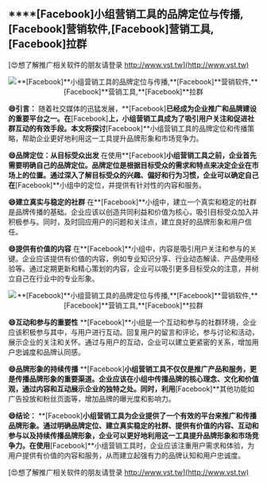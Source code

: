 ## ****[Facebook]**小组营销工具的品牌定位与传播,**[Facebook]**营销软件,**[Facebook]**营销工具,**[Facebook]**拉群**

[😍想了解推广相关软件的朋友请登录 http://www.vst.tw](http://www.vst.tw)

 <center><img src="https://vst.tw/MP4/tuiguang/png/1.png" alt="**[Facebook]**小组营销工具的品牌定位与传播,**[Facebook]**营销软件,**[Facebook]**营销工具,**[Facebook]**拉群"></center>

**😄引言：**
随着社交媒体的迅猛发展，**[Facebook]**已经成为企业推广和品牌建设的重要平台之一。在**[Facebook]**上，小组营销工具成为了吸引用户关注和促进社群互动的有效手段。本文将探讨**[Facebook]**小组营销工具的品牌定位和传播策略，帮助企业更好地利用这一工具提升品牌形象和市场竞争力。

**😄品牌定位：从目标受众出发**
在使用**[Facebook]**小组营销工具之前，企业首先需要明确自己的品牌定位。品牌定位是根据目标受众的需求和特点来决定企业在市场上的位置。通过深入了解目标受众的兴趣、偏好和行为习惯，企业可以确定自己在**[Facebook]**小组中的定位，并提供有针对性的内容和服务。

**😄建立真实与稳定的社群**
在**[Facebook]**小组中，建立一个真实和稳定的社群是品牌传播的基础。企业应该以创造共同利益和价值为核心，吸引目标受众加入并积极参与。同时，及时回应用户的问题和关注点，建立良好的品牌形象和用户信任。

**😄提供有价值的内容**
在**[Facebook]**小组中，内容是吸引用户关注和参与的关键。企业应该提供有价值的内容，例如专业知识分享、行业动态解读、产品使用经验等。通过定期更新和精心策划的内容，企业可以吸引更多目标受众的注意，并树立自己在行业中的专业形象。

 <center><img src="https://vst.tw/MP4/tuiguang/png/8.png" alt="**[Facebook]**小组营销工具的品牌定位与传播,**[Facebook]**营销软件,**[Facebook]**营销工具,**[Facebook]**拉群"></center>

**😄互动和参与的重要性**
**[Facebook]**小组是一个互动和参与的社群环境，企业应该积极参与其中，与用户进行互动。回复用户的留言和评论，参与讨论和活动，展示企业的关注和关怀。通过与用户的互动，企业可以建立更紧密的关系，增加用户忠诚度和品牌认同感。

**😄品牌形象的持续传播**
**[Facebook]**小组营销工具不仅仅是推广产品和服务，更是传播品牌形象的重要渠道。企业应该在小组中传播品牌的核心理念、文化和价值观，通过内容和互动展示企业的独特之处。同时，利用**[Facebook]**其他功能如广告投放和粉丝页面等，增加品牌的曝光度和影响力。

**😄结论：**
**[Facebook]**小组营销工具为企业提供了一个有效的平台来推广和传播品牌形象。通过明确品牌定位、建立真实稳定的社群、提供有价值的内容、互动和参与以及持续传播品牌形象，企业可以更好地利用这一工具提升品牌形象和市场竞争力。在使用**[Facebook]**小组营销工具时，企业应该注重用户需求和体验，为用户提供有价值的内容和服务，从而建立起强有力的品牌认知和用户忠诚度。

[😍想了解推广相关软件的朋友请登录 http://www.vst.tw](http://www.vst.tw)



